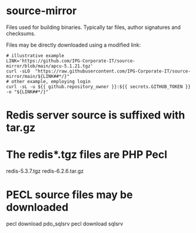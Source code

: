 # source-mirror
Files used for building binaries. Typically tar files, author signatures and checksums.

Files may be directly downloaded using a modified link:
```
# illustrative example
LINK='https://github.com/IPG-Corporate-IT/source-mirror/blob/main/apcu-5.1.21.tgz'
curl -sLO  "https://raw.githubusercontent.com/IPG-Corporate-IT/source-mirror/main/${LINK##*/}"
# other example, employing login
curl -sL -u ${{ github.repository_owner }}:${{ secrets.GITHUB_TOKEN }} -o "${LINK##*/}"
```
# Redis server source is suffixed with tar.gz
# The redis*.tgz files are PHP Pecl
redis-5.3.7.tgz redis-6.2.6.tar.gz

# PECL source files may be downloaded
pecl download pdo_sqlsrv
pecl download sqlsrv
